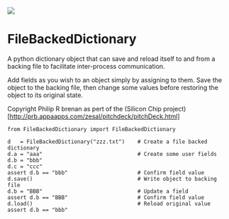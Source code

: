 <div>
    <p><a href="https://github.com/philiprbrenan/FileBackedDictionary"><img src="https://github.com/philiprbrenan/FileBackedDictionary/workflows/Test/badge.svg"></a>
</div>

# FileBackedDictionary

A python dictionary object that can save and reload itself to and from a
backing file to facilitate inter-process communication.

Add fields as you wish to an object simply by assigning to them.  Save the
object to the backing file, then change some values before restoring the
object to its original state.

Copyright Philip R brenan as pert of the (Silicon Chip project)[http://prb.appaapps.com/zesal/pitchdeck/pitchDeck.html]

```
from FileBackedDictionary import FileBackedDictionary

d   = FileBackedDictionary("zzz.txt")    # Create a file backed dictionary
d.a = "aaa"                              # Create some user fields
d.b = "bbb"
d.c = "ccc"
assert d.b == "bbb"                      # Confirm field value
d.save()                                 # Write object to backing file
d.b = "BBB"                              # Update a field
assert d.b == "BBB"                      # Confirm field value
d.load()                                 # Reload original value
assert d.b == "bbb"
```
